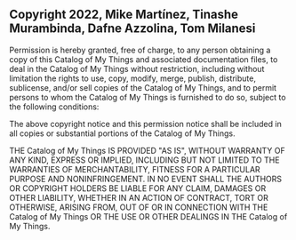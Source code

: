 ## Copyright 2022, Mike Martínez, Tinashe Murambinda, Dafne Azzolina, Tom Milanesi

Permission is hereby granted, free of charge, to any person obtaining a copy of this Catalog of My Things and associated documentation files, to deal in the Catalog of My Things without restriction, including without limitation the rights to use, copy, modify, merge, publish, distribute, sublicense, and/or sell copies of the Catalog of My Things, and to permit persons to whom the Catalog of My Things is furnished to do so, subject to the following conditions:

The above copyright notice and this permission notice shall be included in all copies or substantial portions of the Catalog of My Things.

THE Catalog of My Things IS PROVIDED "AS IS", WITHOUT WARRANTY OF ANY KIND, EXPRESS OR IMPLIED, INCLUDING BUT NOT LIMITED TO THE WARRANTIES OF MERCHANTABILITY, FITNESS FOR A PARTICULAR PURPOSE AND NONINFRINGEMENT. IN NO EVENT SHALL THE AUTHORS OR COPYRIGHT HOLDERS BE LIABLE FOR ANY CLAIM, DAMAGES OR OTHER LIABILITY, WHETHER IN AN ACTION OF CONTRACT, TORT OR OTHERWISE, ARISING FROM, OUT OF OR IN CONNECTION WITH THE Catalog of My Things OR THE USE OR OTHER DEALINGS IN THE Catalog of My Things.
